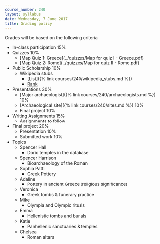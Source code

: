 ```yaml
---
course_number: 240
layout: syllabus
date: Wednesday, 7 June 2017
title: Grading policy
---
```


Grades will be based on the following criteria

* In-class participation 15%
* Quizzes 10%
	* [Map Quiz 1: Greece](../quizzes/Map for quiz I - Greece.pdf)
	* [Map Quiz 2: Rome](../quizzes/Map for quiz II - Rome.pdf)
* Public Scholarship 10%
    * Wikipedia stubs
        * [List]({% link courses/240/wikipedia_stubs.md %})
        * [Rank](https://goo.gl/forms/4djFDCAEfaeGp2lZ2)
* Presentations 30%
	* [Major archaeologist]({% link courses/240/archaeologists.md %}) 10%
	* [Archaeological site]({% link courses/240/sites.md %}) 10%
	* Final project 10%
* Writing Assignments 15%
	* Assignments to follow
* Final project 20%
    * Presentation 10%
    * Submitted work 10%
* Topics
    - Spencer Hall
        - Doric temples in the database
    - Spencer Harrison
        - Bioarchaeology of the Roman
    - Sophia Patti
        - Greek Pottery
    - Adaline
        - Pottery in ancient Greece (religious significance)
    - Veronica
        - Greek tombs & funerary practice
    - Mike
        - Olympia and Olympic rituals
    - Emma
        - Hellenistic tombs and burials
    - Katie
        - Panhellenic sanctuaries & temples
    - Chelsea 
        - Roman altars

